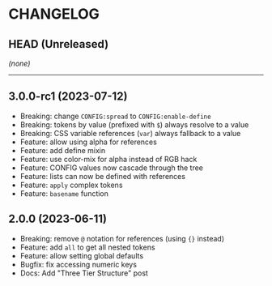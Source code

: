 CHANGELOG
=========

## HEAD (Unreleased)
_(none)_

---

## 3.0.0-rc1 (2023-07-12)
* Breaking: change `CONFIG:spread` to `CONFIG:enable-define`
* Breaking: tokens by value (prefixed with `$`) always resolve to a value
* Breaking: CSS variable references (`var`) always fallback to a value
* Feature: allow using alpha for references
* Feature: add define mixin
* Feature: use color-mix for alpha instead of RGB hack
* Feature: CONFIG values now cascade through the tree
* Feature: lists can now be defined with references
* Feature: `apply` complex tokens
* Feature: `basename` function

## 2.0.0 (2023-06-11)

* Breaking: remove `@` notation for references (using `{}` instead)
* Feature: add `all` to get all nested tokens
* Feature: allow setting global defaults
* Bugfix: fix accessing numeric keys
* Docs: Add "Three Tier Structure" post

